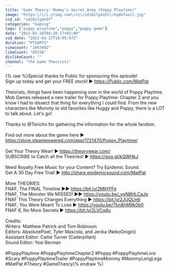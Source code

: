 ```yaml
---
title: "Game Theory: Mommy's Secret Army (Poppy Playtime)"
image: "https:\/\/i.ytimg.com\/vi\/sdiDslg4oSY\/hqdefault.jpg"
vid_id: "sdiDslg4oSY"
categories: "Gaming"
tags: ["poppy playtime","poppy","poppy game"]
date: "2022-03-28T04:20:17+03:00"
vid_date: "2022-03-27T18:05:07Z"
duration: "PT16M7S"
viewcount: "1063492"
likeCount: "89158"
dislikeCount: ""
channel: "The Game Theorists"
---
```

{% raw %}Special thanks to Public for sponsoring this episode! <br />Sign up today and get your FREE stock! ► <a rel="nofollow" target="blank" href="https://Public.com/MatPat">https://Public.com/MatPat</a><br /><br />Theorists, things have been happening over in the world of Poppy Playtime. Mob Games released a new trailer for Poppy Playtime: Chapter 2 and you know I had to dissect that thing for everything I could find. From the new characters like Mommy to old favorites like Huggy and Poppy, there is a LOT to talk about. Let's go!<br /><br />Thanks to  @Tericho  for gathering the information for the whole fandom.<br /><br />Find out more about the game here ► <a rel="nofollow" target="blank" href="https://store.steampowered.com/app/1721470/Poppy_Playtime/">https://store.steampowered.com/app/1721470/Poppy_Playtime/</a><br /><br />Get Your Theory Wear! ►  <a rel="nofollow" target="blank" href="https://theorywear.com/">https://theorywear.com/</a><br />SUBSCRIBE to Catch all the Theories! ► <a rel="nofollow" target="blank" href="https://goo.gl/kQWHkJ">https://goo.gl/kQWHkJ</a>    <br /><br />Need Royalty Free Music for your Content? Try Epidemic Sound.<br />Get A 30 Day Free Trial! ► <a rel="nofollow" target="blank" href="http://share.epidemicsound.com/MatPat">http://share.epidemicsound.com/MatPat</a><br />   <br />More THEORIES: <br />FNAF, The FINAL Timeline ►► <a rel="nofollow" target="blank" href="https://bit.ly/2MlHYFe">https://bit.ly/2MlHYFe</a><br />FNAF, The Monster We MISSED! ►► <a rel="nofollow" target="blank" href="https://youtu.be/_ygN8HLCaJg">https://youtu.be/_ygN8HLCaJg</a><br />FNAF This Theory Changes Everything ► <a rel="nofollow" target="blank" href="https://bit.ly/2JUQUn6">https://bit.ly/2JUQUn6</a><br />FNAF, You Were Meant To Lose ► <a rel="nofollow" target="blank" href="https://youtu.be/7bn8hM9k0b0">https://youtu.be/7bn8hM9k0b0</a><br />FNAF 6, No More Secrets ► <a rel="nofollow" target="blank" href="https://bit.ly/2LVCq4u">https://bit.ly/2LVCq4u</a>   <br /><br />Credits:<br />Writers: Matthew Patrick and Tom Robinson<br />Editors: AbsolutePixel, Tyler Mascola, and Jerika (NekoOnigiri)<br />Assistant Editor: Caitie Turner (Caiterpillart)<br />Sound Editor: Yosi Berman <br /><br />#PoppyPlaytime #PoppyPlaytimeChapter2 #Poppy #PoppyPlaytimeLore #Scary #PoppyPlaytimeTrailer #PoppyPlaytimeMommy #MommyLongLegs #MatPat #Theory #GameTheory{% endraw %}
